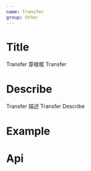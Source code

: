 ```yaml
---
name: Transfer
group: Other
---
```


# Title

Transfer 穿梭框
Transfer

# Describe

Transfer 描述
Transfer Describe

# Example

# Api
